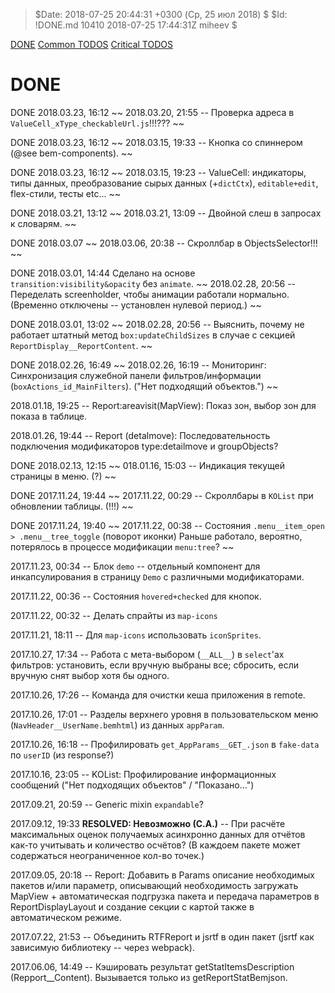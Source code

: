 > $Date: 2018-07-25 20:44:31 +0300 (Ср, 25 июл 2018) $
> $Id: !DONE.md 10410 2018-07-25 17:44:31Z miheev $

[DONE](!DONE.md)
[Common TODOS](README.md)
[Critical TODOS](!Critical.md)

DONE
====

DONE 2018.03.23, 16:12 ~~ 2018.03.20, 21:55 -- Проверка адреса в `ValueCell_xType_checkableUrl.js`!!!??? ~~

DONE 2018.03.23, 16:12 ~~ 2018.03.15, 19:33 -- Кнопка со спиннером (@see bem-components). ~~

DONE 2018.03.23, 16:12 ~~ 2018.03.15, 19:23 -- ValueCell: индикаторы, типы данных, преобразование сырых данных (+`dictCtx`), `editable+edit`, flex-стили, тесты etc... ~~

DONE 2018.03.21, 13:12 ~~ 2018.03.21, 13:09 -- Двойной слеш в запросах к словарям. ~~

DONE 2018.03.07 ~~ 2018.03.06, 20:38 -- Скроллбар в ObjectsSelector!!! ~~

DONE 2018.03.01, 14:44 Сделано на основе `transition:visibility&opacity` без `animate`. ~~ 2018.02.28, 20:56 -- Переделать screenholder, чтобы анимации работали нормально. (Временно отключены -- установлен нулевой период.) ~~

DONE 2018.03.01, 13:02 ~~ 2018.02.28, 20:56 -- Выяснить, почему не работает штатный метод `box:updateChildSizes` в случае с секцией `ReportDisplay__ReportContent`. ~~

DONE 2018.02.26, 16:49 ~~ 2018.02.26, 16:19 -- Мониторинг: Синхронизация служебной панели фильтров/информации (`boxActions_id_MainFilters`). ("Нет подходящий объектов.") ~~

2018.01.18, 19:25 -- Report:areavisit(MapView): Показ зон, выбор зон для показа в таблице.

2018.01.26, 19:44 -- Report (detalmove): Последовательность подключения модификаторов type:detailmove и groupObjects?

DONE 2018.02.13, 12:15 ~~ 018.01.16, 15:03 -- Индикация текущей страницы в меню. (?) ~~

DONE 2017.11.24, 19:44 ~~ 2017.11.22, 00:29 -- Скроллбары в `KOList` при обновлении таблицы. (!!!) ~~

DONE 2017.11.24, 19:40 ~~ 2017.11.22, 00:38 -- Состояния `.menu__item_open > .menu__tree_toggle` (поворот иконки) Раньше работало, вероятно, потерялось в процессе модификации `menu:tree`? ~~

2017.11.23, 00:34 -- Блок `demo` -- отдельный компонент для инкапсулирования в страницу `Demo` с различными модификаторами.

2017.11.22, 00:36 -- Состояния `hovered+checked` для кнопок.

2017.11.22, 00:32 -- Делать спрайты из `map-icons`

2017.11.21, 18:11 -- Для `map-icons` использовать `iconSprites`.

2017.10.27, 17:34 -- Работа с мета-выбором (`__ALL__`) в `select`'ах фильтров: установить, если вручную выбраны все; сбросить, если вручную снят выбор хотя бы одного.

2017.10.26, 17:26 -- Команда для очистки кеша приложения в remote.

2017.10.26, 17:01 -- Разделы верхнего уровня в пользовательском меню (`NavHeader__UserName.bemhtml`) из данных `appParam`.

2017.10.26, 16:18 -- Профилировать `get_AppParams__GET_.json` в `fake-data` по `userID` (из response?)

2017.10.16, 23:05 -- KOList: Профилирование информационных сообщений ("Нет подходящих объектов" / "Показано...")

2017.09.21, 20:59 -- Generic mixin `expandable`?

2017.09.12, 19:33 **RESOLVED: Невозможно (С.А.)** -- При расчёте максимальных оценок получаемых асинхронно данных для отчётов как-то учитывать и количество осчётов? (В каждоем пакете может содержаться неограниченное кол-во точек.)

2017.09.05, 20:18 -- Report: Добавить в Params описание необходимых пакетов и/или параметр, описывающий необходимость загружать MapView + автоматическая подгрузка пакета и передача параметров в ReportDisplayLayout и создание секции с картой также в автоматическом режиме.

2017.07.22, 21:53 -- Объединить RTFReport и jsrtf в один пакет (jsrtf как зависимую библиотеку -- через webpack).

2017.06.06, 14:49 -- Кэшировать результат getStatItemsDescription (Repport__Content). Вызывается только из getReportStatBemjson.

